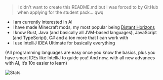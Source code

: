 > I didn't want to create this README.md but I was forced to by GitHub when applying for the student pack... qwq

- I am currently interested in AI
- I have made Minecraft mods, my most popular being [Distant Horizons](https://www.curseforge.com/minecraft/mc-mods/distant-horizons)
- I know Rust, Java (and basically all JVM-based languages), JavaScript (and TypeScript), C# and a ton more that I can work with
- I use IntelliJ IDEA Ultimate for basically everything

(All programming languages are easy once you know the basics, plus you have smart IDEs like IntelliJ to guide you! And now, with all new advances with AI, it’s 10x easier to learn)

<!--
#### Pinned Projects
[![Forgix](https://github-readme-stats.vercel.app/api/pin/?username=pacifistmc&repo=forgix&show_owner=true&theme=tokyonight)](https://github.com/PacifistMC/Forgix)
[![Qwikse](https://github-readme-stats.vercel.app/api/pin/?username=ran-mewo&repo=qwikse&show_owner=true&theme=tokyonight)](https://github.com/Ran-Mewo/qwikse)
[![Qwikse](https://github-readme-stats.vercel.app/api/pin/?username=codef53&repo=horse-buff&show_owner=true&theme=tokyonight)](https://github.com/CodeF53/Horse-Buff)
-->

<!--
<picture>
  <source
    srcset="https://github-readme-stats-one-bice.vercel.app/api?username=ran-mewo&include_all_commits=true&layout=compact&role=OWNER,ORGANIZATION_MEMBER,COLLABORATOR&show_icons=true&show=reviews,discussions_started,discussions_answered,prs_merged,prs_merged_percentage&theme=tokyonight"
    media="(prefers-color-scheme: dark), (prefers-color-scheme: no-preference)"
  />
  <source
    srcset="https://github-readme-stats-one-bice.vercel.app/api?username=ran-mewo&include_all_commits=true&layout=compact&role=OWNER,ORGANIZATION_MEMBER,COLLABORATOR&show_icons=true&show=reviews,discussions_started,discussions_answered,prs_merged,prs_merged_percentage"
    media="(prefers-color-scheme: light)"
  />
  <img src="https://github-readme-stats-one-bice.vercel.app/api?username=ran-mewo&include_all_commits=true&layout=compact&role=OWNER,ORGANIZATION_MEMBER,COLLABORATOR&show_icons=true&show=reviews,discussions_started,discussions_answered,prs_merged,prs_merged_percentage&theme=tokyonight" />
</picture>
-->
![Stats](https://github-readme-stats-one-bice.vercel.app/api?username=ran-mewo&include_all_commits=true&layout=compact&role=OWNER,ORGANIZATION_MEMBER,COLLABORATOR&show_icons=true&show=reviews,discussions_started,discussions_answered,prs_merged,prs_merged_percentage&theme=tokyonight)
